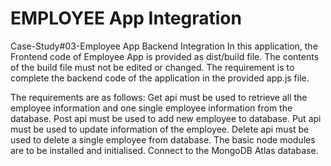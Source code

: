# EMPLOYEE App Integration
Case-Study#03-Employee App Backend Integration
In this application, the Frontend code of Employee App is provided as dist/build file. The contents of the build file must not be edited or changed. The requirement is to complete the backend code of the application in the provided app.js file.

The requirements are as follows:
 Get api must be used to retrieve all the employee information and one single employee information from the database.
Post api must be used to add new employee to database.
Put api must be used to update information of the employee.
Delete api must be used to delete a single employee from database.
The basic node modules are to be installed and initialised.
Connect to the MongoDB Atlas database.

 
